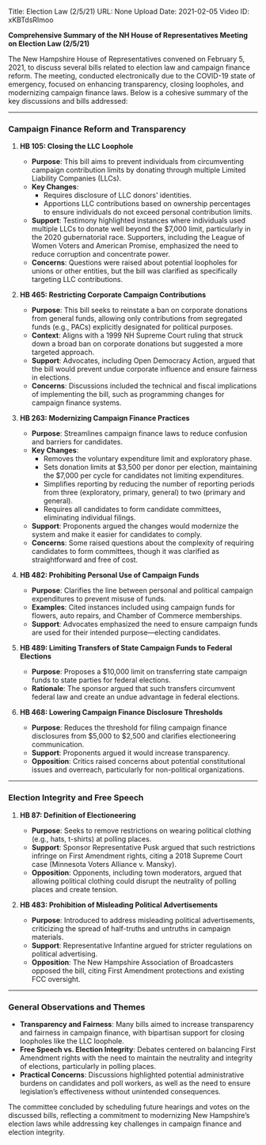 Title: Election Law (2/5/21)
URL: None
Upload Date: 2021-02-05
Video ID: xKBTdsRImoo

**Comprehensive Summary of the NH House of Representatives Meeting on Election Law (2/5/21)**

The New Hampshire House of Representatives convened on February 5, 2021, to discuss several bills related to election law and campaign finance reform. The meeting, conducted electronically due to the COVID-19 state of emergency, focused on enhancing transparency, closing loopholes, and modernizing campaign finance laws. Below is a cohesive summary of the key discussions and bills addressed:

---

### **Campaign Finance Reform and Transparency**

1. **HB 105: Closing the LLC Loophole**  
   - **Purpose**: This bill aims to prevent individuals from circumventing campaign contribution limits by donating through multiple Limited Liability Companies (LLCs).  
   - **Key Changes**:  
     - Requires disclosure of LLC donors’ identities.  
     - Apportions LLC contributions based on ownership percentages to ensure individuals do not exceed personal contribution limits.  
   - **Support**: Testimony highlighted instances where individuals used multiple LLCs to donate well beyond the $7,000 limit, particularly in the 2020 gubernatorial race. Supporters, including the League of Women Voters and American Promise, emphasized the need to reduce corruption and concentrate power.  
   - **Concerns**: Questions were raised about potential loopholes for unions or other entities, but the bill was clarified as specifically targeting LLC contributions.  

2. **HB 465: Restricting Corporate Campaign Contributions**  
   - **Purpose**: This bill seeks to reinstate a ban on corporate donations from general funds, allowing only contributions from segregated funds (e.g., PACs) explicitly designated for political purposes.  
   - **Context**: Aligns with a 1999 NH Supreme Court ruling that struck down a broad ban on corporate donations but suggested a more targeted approach.  
   - **Support**: Advocates, including Open Democracy Action, argued that the bill would prevent undue corporate influence and ensure fairness in elections.  
   - **Concerns**: Discussions included the technical and fiscal implications of implementing the bill, such as programming changes for campaign finance systems.  

3. **HB 263: Modernizing Campaign Finance Practices**  
   - **Purpose**: Streamlines campaign finance laws to reduce confusion and barriers for candidates.  
   - **Key Changes**:  
     - Removes the voluntary expenditure limit and exploratory phase.  
     - Sets donation limits at $3,500 per donor per election, maintaining the $7,000 per cycle for candidates not limiting expenditures.  
     - Simplifies reporting by reducing the number of reporting periods from three (exploratory, primary, general) to two (primary and general).  
     - Requires all candidates to form candidate committees, eliminating individual filings.  
   - **Support**: Proponents argued the changes would modernize the system and make it easier for candidates to comply.  
   - **Concerns**: Some raised questions about the complexity of requiring candidates to form committees, though it was clarified as straightforward and free of cost.  

4. **HB 482: Prohibiting Personal Use of Campaign Funds**  
   - **Purpose**: Clarifies the line between personal and political campaign expenditures to prevent misuse of funds.  
   - **Examples**: Cited instances included using campaign funds for flowers, auto repairs, and Chamber of Commerce memberships.  
   - **Support**: Advocates emphasized the need to ensure campaign funds are used for their intended purpose—electing candidates.  

5. **HB 489: Limiting Transfers of State Campaign Funds to Federal Elections**  
   - **Purpose**: Proposes a $10,000 limit on transferring state campaign funds to state parties for federal elections.  
   - **Rationale**: The sponsor argued that such transfers circumvent federal law and create an undue advantage in federal elections.  

6. **HB 468: Lowering Campaign Finance Disclosure Thresholds**  
   - **Purpose**: Reduces the threshold for filing campaign finance disclosures from $5,000 to $2,500 and clarifies electioneering communication.  
   - **Support**: Proponents argued it would increase transparency.  
   - **Opposition**: Critics raised concerns about potential constitutional issues and overreach, particularly for non-political organizations.  

---

### **Election Integrity and Free Speech**

1. **HB 87: Definition of Electioneering**  
   - **Purpose**: Seeks to remove restrictions on wearing political clothing (e.g., hats, t-shirts) at polling places.  
   - **Support**: Sponsor Representative Pusk argued that such restrictions infringe on First Amendment rights, citing a 2018 Supreme Court case (Minnesota Voters Alliance v. Mansky).  
   - **Opposition**: Opponents, including town moderators, argued that allowing political clothing could disrupt the neutrality of polling places and create tension.  

2. **HB 483: Prohibition of Misleading Political Advertisements**  
   - **Purpose**: Introduced to address misleading political advertisements, criticizing the spread of half-truths and untruths in campaign materials.  
   - **Support**: Representative Infantine argued for stricter regulations on political advertising.  
   - **Opposition**: The New Hampshire Association of Broadcasters opposed the bill, citing First Amendment protections and existing FCC oversight.  

---

### **General Observations and Themes**  
- **Transparency and Fairness**: Many bills aimed to increase transparency and fairness in campaign finance, with bipartisan support for closing loopholes like the LLC loophole.  
- **Free Speech vs. Election Integrity**: Debates centered on balancing First Amendment rights with the need to maintain the neutrality and integrity of elections, particularly in polling places.  
- **Practical Concerns**: Discussions highlighted potential administrative burdens on candidates and poll workers, as well as the need to ensure legislation’s effectiveness without unintended consequences.  

The committee concluded by scheduling future hearings and votes on the discussed bills, reflecting a commitment to modernizing New Hampshire’s election laws while addressing key challenges in campaign finance and election integrity.